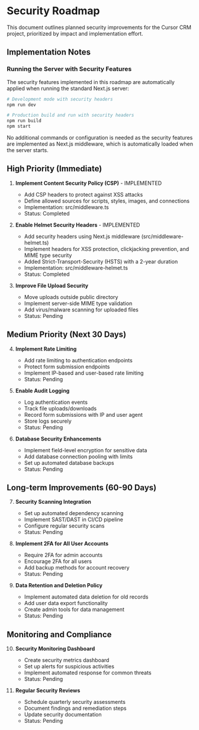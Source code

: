 # Security Roadmap

This document outlines planned security improvements for the Cursor CRM project, prioritized by impact and implementation effort.

## Implementation Notes

### Running the Server with Security Features

The security features implemented in this roadmap are automatically applied when running the standard Next.js server:

```bash
# Development mode with security headers
npm run dev

# Production build and run with security headers
npm run build
npm start
```

No additional commands or configuration is needed as the security features are implemented as Next.js middleware, which is automatically loaded when the server starts.

## High Priority (Immediate)

1. **Implement Content Security Policy (CSP)** - IMPLEMENTED
   - Add CSP headers to protect against XSS attacks
   - Define allowed sources for scripts, styles, images, and connections
   - Implementation: src/middleware.ts
   - Status: Completed

2. **Enable Helmet Security Headers** - IMPLEMENTED
   - Add security headers using Next.js middleware (src/middleware-helmet.ts)
   - Implement headers for XSS protection, clickjacking prevention, and MIME type security
   - Added Strict-Transport-Security (HSTS) with a 2-year duration
   - Implementation: src/middleware-helmet.ts
   - Status: Completed

3. **Improve File Upload Security**
   - Move uploads outside public directory
   - Implement server-side MIME type validation
   - Add virus/malware scanning for uploaded files
   - Status: Pending

## Medium Priority (Next 30 Days)

4. **Implement Rate Limiting**
   - Add rate limiting to authentication endpoints
   - Protect form submission endpoints
   - Implement IP-based and user-based rate limiting
   - Status: Pending

5. **Enable Audit Logging**
   - Log authentication events
   - Track file uploads/downloads
   - Record form submissions with IP and user agent
   - Store logs securely
   - Status: Pending

6. **Database Security Enhancements**
   - Implement field-level encryption for sensitive data
   - Add database connection pooling with limits
   - Set up automated database backups
   - Status: Pending

## Long-term Improvements (60-90 Days)

7. **Security Scanning Integration**
   - Set up automated dependency scanning
   - Implement SAST/DAST in CI/CD pipeline
   - Configure regular security scans
   - Status: Pending

8. **Implement 2FA for All User Accounts**
   - Require 2FA for admin accounts
   - Encourage 2FA for all users
   - Add backup methods for account recovery
   - Status: Pending

9. **Data Retention and Deletion Policy**
   - Implement automated data deletion for old records
   - Add user data export functionality
   - Create admin tools for data management
   - Status: Pending

## Monitoring and Compliance

10. **Security Monitoring Dashboard**
    - Create security metrics dashboard
    - Set up alerts for suspicious activities
    - Implement automated response for common threats
    - Status: Pending

11. **Regular Security Reviews**
    - Schedule quarterly security assessments
    - Document findings and remediation steps
    - Update security documentation
    - Status: Pending 